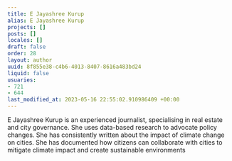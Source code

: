 ```yaml
---
title: E Jayashree Kurup
alias: E Jayashree Kurup
projects: []
posts: []
locales: []
draft: false
order: 28
layout: author
uuid: 8f855e38-c4b6-4013-8407-8616a483bd24
liquid: false
usuaries:
- 721
- 644
last_modified_at: 2023-05-16 22:55:02.910986409 +00:00
---
```


<p style="text-align:start">E Jayashree Kurup is an experienced journalist, specialising in real estate and city governance. She uses data-based research to advocate policy changes. She has consistently written about the impact of climate change on cities. She has documented how citizens can collaborate with cities to mitigate climate impact and create sustainable environments</p>